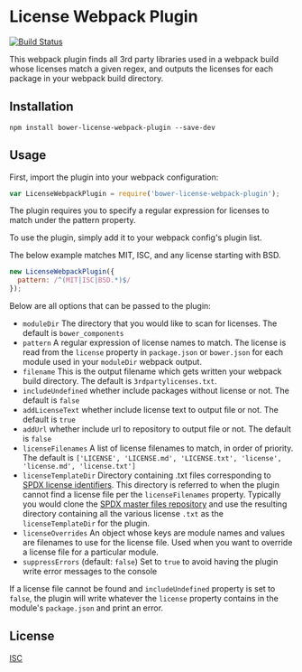 # License Webpack Plugin

[![Build Status](https://api.travis-ci.org/xz64/license-webpack-plugin.svg?branch=master)](https://travis-ci.org/xz64/timestamp-microservice)

This webpack plugin finds all 3rd party libraries used in a webpack build whose
licenses match a given regex, and outputs the licenses for each package in your
webpack build directory.

## Installation
`npm install bower-license-webpack-plugin --save-dev`

## Usage

First, import the plugin into your webpack configuration:

```javascript
var LicenseWebpackPlugin = require('bower-license-webpack-plugin');
```
The plugin requires you to specify a regular expression for licenses to match
under the pattern property.


To use the plugin, simply add it to your webpack config's plugin list.

The below example matches MIT, ISC, and any license starting with BSD.

```javascript
new LicenseWebpackPlugin({
  pattern: /^(MIT|ISC|BSD.*)$/
});
```

Below are all options that can be passed to the plugin:

* `moduleDir` The directory that you would like to scan for licenses. The default is `bower_components`
* `pattern` A regular expression of license names to match. The license is read
  from the `license` property in `package.json` or `bower.json` for each module used in your
  `moduleDir` webpack output.
* `filename` This is the output filename which gets written your webpack build
  directory. The default is `3rdpartylicenses.txt`.
* `includeUndefined` whether include packages without license or not. The default is `false`
* `addLicenseText` whether include license text to output file or not. The default is `true`
* `addUrl` whether include url to repository to output file or not. The default is `false`
* `licenseFilenames` A list of license filenames to match, in order of priority.
  The default is `['LICENSE', 'LICENSE.md', 'LICENSE.txt', 'license',
  'license.md', 'license.txt']`
* `licenseTemplateDir` Directory containing .txt files corresponding to
  [SPDX license identifiers](https://spdx.org/licenses/). This directory is
  referred to when the plugin cannot find a license file per the
  `licenseFilenames` property. Typically you would clone the
  [SPDX master files repository](
  http://git.spdx.org/?p=license-list.git;a=summary) and use the resulting
  directory containing all the various license `.txt` as the
  `licenseTemplateDir` for the plugin.
* `licenseOverrides` An object whose keys are module names and values are
  filenames to use for the license file. Used when you want to override a
  license file for a particular module.
* `suppressErrors` (default: `false`) Set to `true` to avoid having the plugin write error messages to the console

If a license file cannot be found and `includeUndefined` property is set to `false`,
the plugin will write whatever the `license` property contains in the module's `package.json` and print an error.

## License
[ISC](https://opensource.org/licenses/ISC)
